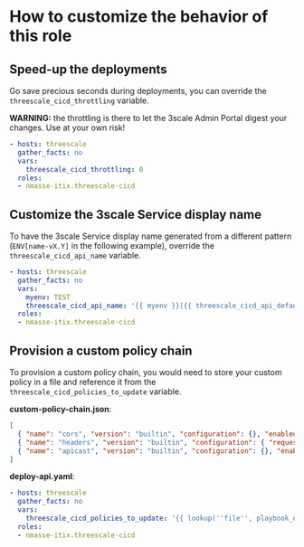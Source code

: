 # How to customize the behavior of this role

## Speed-up the deployments

Go save precious seconds during deployments, you can override the
`threescale_cicd_throttling` variable.

**WARNING:** the throttling is there to let the 3scale Admin Portal
digest your changes. Use at your own risk!

```yaml
- hosts: threescale
  gather_facts: no
  vars:
    threescale_cicd_throttling: 0
  roles:
  - nmasse-itix.threescale-cicd
```

## Customize the 3scale Service display name

To have the 3scale Service display name generated from a different pattern
(`ENV[name-vX.Y]` in the following example), override the `threescale_cicd_api_name`
variable.

```yaml
- hosts: threescale
  gather_facts: no
  vars:
    myenv: TEST
    threescale_cicd_api_name: '{{ myenv }}[{{ threescale_cicd_api_default_name }}-v{{ threescale_cicd_api_version }}]'
  roles:
  - nmasse-itix.threescale-cicd
```

## Provision a custom policy chain

To provision a custom policy chain, you would need to store your custom policy
in a file and reference it from the `threescale_cicd_policies_to_update` variable.

**custom-policy-chain.json**:

```json
[
  { "name": "cors", "version": "builtin", "configuration": {}, "enabled": true },
  { "name": "headers", "version": "builtin", "configuration": { "request": [ { "op": "set", "header": "X-TEST", "value_type": "plain", "value": "foo" } ] }, "enabled": true },
  { "name": "apicast", "version": "builtin", "configuration": {}, "enabled": true }
]
```

**deploy-api.yaml**:

```yaml
- hosts: threescale
  gather_facts: no
  vars:
    threescale_cicd_policies_to_update: '{{ lookup(''file'', playbook_dir ~ ''/custom-policy-chain.json'')|from_json }}'
  roles:
  - nmasse-itix.threescale-cicd
```
